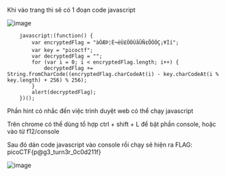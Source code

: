 Khi vào trang thì sẽ có 1 đoạn code javascript


![image](https://github.com/user-attachments/assets/34fa2180-1c32-4ba9-a387-298e91d44f8c)



        javascript:(function() {
            var encryptedFlag = "àÒÆÞ¦È¬ëÙ£ÖÓÚåÛÑ¢ÕÓÓÇ¡¥Ìí";
            var key = "picoctf";
            var decryptedFlag = "";
            for (var i = 0; i < encryptedFlag.length; i++) {
                decryptedFlag += String.fromCharCode((encryptedFlag.charCodeAt(i) - key.charCodeAt(i % key.length) + 256) % 256);
            }
            alert(decryptedFlag);
        })();

Phần hint có nhắc đến việc trình duyệt web có thể chạy javascript

Trên chrome có thể dùng tổ hợp ctrl + shift + L để bật phần console, hoặc vào từ f12/console

Sau đó dán code javascript vào console rồi chạy sẽ hiện ra FLAG: picoCTF{p@g3_turn3r_0c0d211f}

![image](https://github.com/user-attachments/assets/97328d53-d2e4-40a8-b99a-a1f10e036a30)
